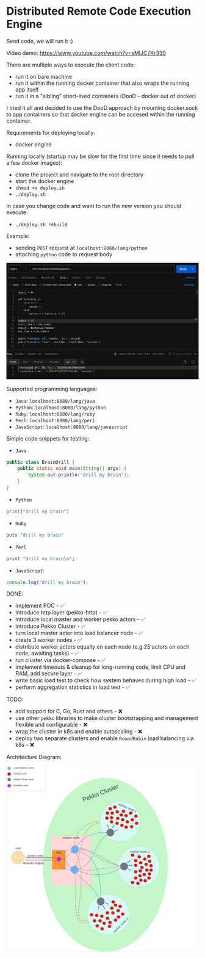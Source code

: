 # Distributed Remote Code Execution Engine

Send code, we will run it :)

Video demo: https://www.youtube.com/watch?v=sMlJC7Kr330

There are multiple ways to execute the client code:
- run it on bare machine
- run it within the running docker container that also wraps the running app itself
- run it in a "sibling" short-lived containers (DooD - docker out of docker)

I tried it all and decided to use the DooD approach by mounting docker.sock to app containers so that docker engine can be accesed within the running container.

Requirements for deploying locally:
- docker engine

Running locally (startup may be slow for the first time since it needs to pull a few docker images):
- clone the project and navigate to the root directory
- start the docker engine
- `chmod +x deploy.sh`
- `./deploy.sh`

In case you change code and want to run the new version you should execute:
- `./deploy.sh rebuild`

Example:
- sending `POST` request at `localhost:8080/lang/python`
- attaching `python` code to request body

![My Image](assets/python_example.png)

Supported programming languages:
- `Java`: `localhost:8080/lang/java`
- `Python`: `localhost:8080/lang/python`
- `Ruby`: `localhost:8080/lang/ruby`
- `Perl`: `localhost:8080/lang/perl`
- `JavaScript`: `localhost:8080/lang/javascript`

Simple code snippets for testing:

- `Java`
```java
public class BrainDrill {
    public static void main(String[] args) {
        System.out.println("drill my brain");
    }
}
```

- `Python`
```python
print("drill my brain") 
```

- `Ruby`
```ruby
puts "drill my brain" 
```

- `Perl`
```perl
print "drill my brain\n"; 
```

- `JavaScript`:
```javascript
console.log("drill my brain");
```

DONE:
- implement POC - ✅
- introduce http layer (pekko-http) - ✅
- introduce local master and worker pekko actors - ✅
- introduce Pekko Cluster - ✅
- turn local master actor into load balancer node - ✅
- create 3 worker nodes - ✅
- distribute worker actors equally on each node (e.g 25 actors on each node, awaiting tasks) - ✅
- run cluster via docker-compose - ✅ 
- implement timeouts & cleanup for long-running code, limit CPU and RAM, add secure layer - ✅
- write basic load test to check how system behaves during high load - ✅
- perform aggregation statistics in load test - ✅

TODO:
- add support for C, Go, Rust and others - ❌
- use other `pekko` libraries to make cluster bootstrapping and management flexible and configurable - ❌
- wrap the cluster in k8s and enable autoscaling - ❌
- deploy two separate clusters and enable `RoundRobin` load balancing via k8s - ❌

Architecture Diagram:

![My Image](assets/diagram.png)
